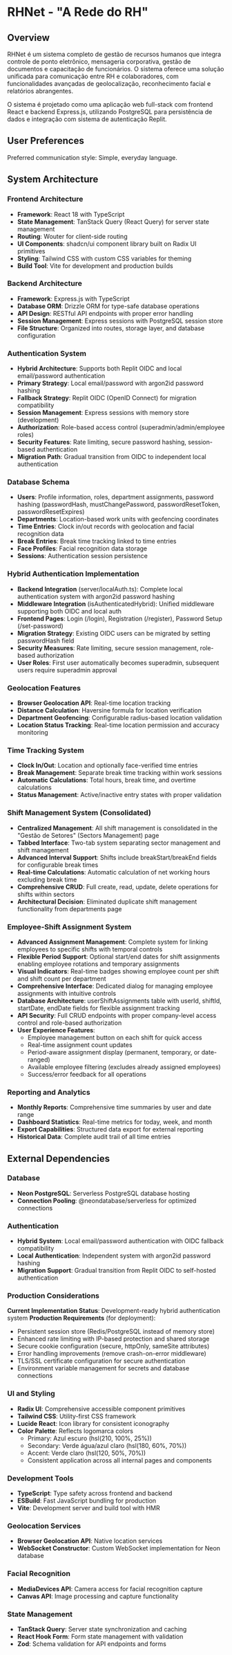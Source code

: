 # RHNet - "A Rede do RH"

## Overview

RHNet é um sistema completo de gestão de recursos humanos que integra controle de ponto eletrônico, mensageria corporativa, gestão de documentos e capacitação de funcionários. O sistema oferece uma solução unificada para comunicação entre RH e colaboradores, com funcionalidades avançadas de geolocalização, reconhecimento facial e relatórios abrangentes.

O sistema é projetado como uma aplicação web full-stack com frontend React e backend Express.js, utilizando PostgreSQL para persistência de dados e integração com sistema de autenticação Replit.

## User Preferences

Preferred communication style: Simple, everyday language.

## System Architecture

### Frontend Architecture
- **Framework**: React 18 with TypeScript
- **State Management**: TanStack Query (React Query) for server state management
- **Routing**: Wouter for client-side routing
- **UI Components**: shadcn/ui component library built on Radix UI primitives
- **Styling**: Tailwind CSS with custom CSS variables for theming
- **Build Tool**: Vite for development and production builds

### Backend Architecture
- **Framework**: Express.js with TypeScript
- **Database ORM**: Drizzle ORM for type-safe database operations
- **API Design**: RESTful API endpoints with proper error handling
- **Session Management**: Express sessions with PostgreSQL session store
- **File Structure**: Organized into routes, storage layer, and database configuration

### Authentication System
- **Hybrid Architecture**: Supports both Replit OIDC and local email/password authentication
- **Primary Strategy**: Local email/password with argon2id password hashing
- **Fallback Strategy**: Replit OIDC (OpenID Connect) for migration compatibility
- **Session Management**: Express sessions with memory store (development)
- **Authorization**: Role-based access control (superadmin/admin/employee roles)
- **Security Features**: Rate limiting, secure password hashing, session-based authentication
- **Migration Path**: Gradual transition from OIDC to independent local authentication

### Database Schema
- **Users**: Profile information, roles, department assignments, password hashing (passwordHash, mustChangePassword, passwordResetToken, passwordResetExpires)
- **Departments**: Location-based work units with geofencing coordinates
- **Time Entries**: Clock in/out records with geolocation and facial recognition data
- **Break Entries**: Break time tracking linked to time entries
- **Face Profiles**: Facial recognition data storage
- **Sessions**: Authentication session persistence

### Hybrid Authentication Implementation
- **Backend Integration** (server/localAuth.ts): Complete local authentication system with argon2id password hashing
- **Middleware Integration** (isAuthenticatedHybrid): Unified middleware supporting both OIDC and local auth
- **Frontend Pages**: Login (/login), Registration (/register), Password Setup (/set-password)
- **Migration Strategy**: Existing OIDC users can be migrated by setting passwordHash field
- **Security Measures**: Rate limiting, secure session management, role-based authorization
- **User Roles**: First user automatically becomes superadmin, subsequent users require superadmin approval

### Geolocation Features
- **Browser Geolocation API**: Real-time location tracking
- **Distance Calculation**: Haversine formula for location verification
- **Department Geofencing**: Configurable radius-based location validation
- **Location Status Tracking**: Real-time location permission and accuracy monitoring

### Time Tracking System
- **Clock In/Out**: Location and optionally face-verified time entries
- **Break Management**: Separate break time tracking within work sessions
- **Automatic Calculations**: Total hours, break time, and overtime calculations
- **Status Management**: Active/inactive entry states with proper validation

### Shift Management System (Consolidated)
- **Centralized Management**: All shift management is consolidated in the "Gestão de Setores" (Sectors Management) page
- **Tabbed Interface**: Two-tab system separating sector management and shift management
- **Advanced Interval Support**: Shifts include breakStart/breakEnd fields for configurable break times
- **Real-time Calculations**: Automatic calculation of net working hours excluding break time
- **Comprehensive CRUD**: Full create, read, update, delete operations for shifts within sectors
- **Architectural Decision**: Eliminated duplicate shift management functionality from departments page

### Employee-Shift Assignment System
- **Advanced Assignment Management**: Complete system for linking employees to specific shifts with temporal controls
- **Flexible Period Support**: Optional start/end dates for shift assignments enabling employee rotations and temporary assignments
- **Visual Indicators**: Real-time badges showing employee count per shift and shift count per department
- **Comprehensive Interface**: Dedicated dialog for managing employee assignments with intuitive controls
- **Database Architecture**: userShiftAssignments table with userId, shiftId, startDate, endDate fields for flexible assignment tracking
- **API Security**: Full CRUD endpoints with proper company-level access control and role-based authorization
- **User Experience Features**: 
  - Employee management button on each shift for quick access
  - Real-time assignment count updates
  - Period-aware assignment display (permanent, temporary, or date-ranged)
  - Available employee filtering (excludes already assigned employees)
  - Success/error feedback for all operations

### Reporting and Analytics
- **Monthly Reports**: Comprehensive time summaries by user and date range
- **Dashboard Statistics**: Real-time metrics for today, week, and month
- **Export Capabilities**: Structured data export for external reporting
- **Historical Data**: Complete audit trail of all time entries

## External Dependencies

### Database
- **Neon PostgreSQL**: Serverless PostgreSQL database hosting
- **Connection Pooling**: @neondatabase/serverless for optimized connections

### Authentication
- **Hybrid System**: Local email/password authentication with OIDC fallback compatibility
- **Local Authentication**: Independent system with argon2id password hashing
- **Migration Support**: Gradual transition from Replit OIDC to self-hosted authentication

### Production Considerations
**Current Implementation Status**: Development-ready hybrid authentication system
**Production Requirements** (for deployment):
- Persistent session store (Redis/PostgreSQL instead of memory store)
- Enhanced rate limiting with IP-based protection and shared storage
- Secure cookie configuration (secure, httpOnly, sameSite attributes)
- Error handling improvements (remove crash-on-error middleware)
- TLS/SSL certificate configuration for secure authentication
- Environment variable management for secrets and database connections

### UI and Styling
- **Radix UI**: Comprehensive accessible component primitives
- **Tailwind CSS**: Utility-first CSS framework
- **Lucide React**: Icon library for consistent iconography
- **Color Palette**: Reflects logomarca colors
  - Primary: Azul escuro (hsl(210, 100%, 25%))
  - Secondary: Verde água/azul claro (hsl(180, 60%, 70%))
  - Accent: Verde claro (hsl(120, 50%, 70%))
  - Consistent application across all internal pages and components

### Development Tools
- **TypeScript**: Type safety across frontend and backend
- **ESBuild**: Fast JavaScript bundling for production
- **Vite**: Development server and build tool with HMR

### Geolocation Services
- **Browser Geolocation API**: Native location services
- **WebSocket Constructor**: Custom WebSocket implementation for Neon database

### Facial Recognition
- **MediaDevices API**: Camera access for facial recognition capture
- **Canvas API**: Image processing and capture functionality

### State Management
- **TanStack Query**: Server state synchronization and caching
- **React Hook Form**: Form state management with validation
- **Zod**: Schema validation for API endpoints and forms